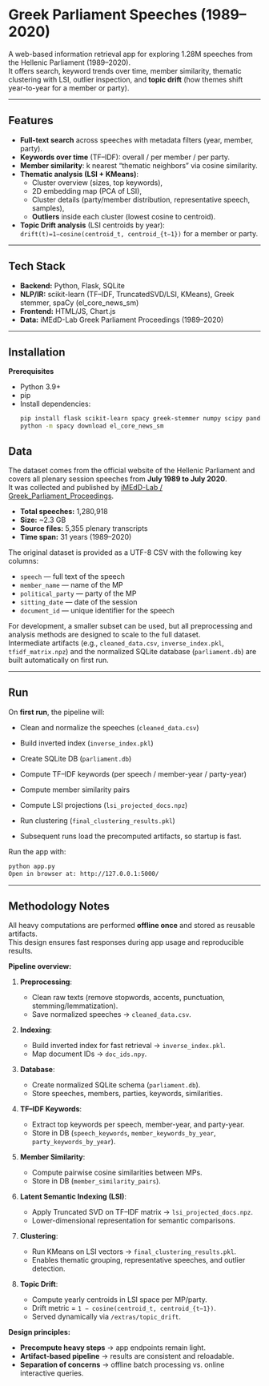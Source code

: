 # Greek Parliament Speeches (1989–2020)

A web-based information retrieval app for exploring 1.28M speeches from the Hellenic Parliament (1989–2020).  
It offers search, keyword trends over time, member similarity, thematic clustering with LSI, outlier inspection, and **topic drift** (how themes shift year-to-year for a member or party).

---

## Features

- **Full-text search** across speeches with metadata filters (year, member, party).
- **Keywords over time** (TF–IDF): overall / per member / per party.
- **Member similarity**: k nearest “thematic neighbors” via cosine similarity.
- **Thematic analysis (LSI + KMeans)**:
  - Cluster overview (sizes, top keywords),
  - 2D embedding map (PCA of LSI),
  - Cluster details (party/member distribution, representative speech, samples),
  - **Outliers** inside each cluster (lowest cosine to centroid).
- **Topic Drift analysis** (LSI centroids by year): `drift(t)=1−cosine(centroid_t, centroid_{t−1})` for a member or party.

---

## Tech Stack

- **Backend:** Python, Flask, SQLite  
- **NLP/IR:** scikit-learn (TF–IDF, TruncatedSVD/LSI, KMeans), Greek stemmer, spaCy (el_core_news_sm)  
- **Frontend:** HTML/JS, Chart.js  
- **Data:** iMEdD-Lab Greek Parliament Proceedings (1989–2020)  

---

## Installation

**Prerequisites**
- Python 3.9+
- pip
- Install dependencies:
  ```bash
  pip install flask scikit-learn spacy greek-stemmer numpy scipy pandas
  python -m spacy download el_core_news_sm

## Data

The dataset comes from the official website of the Hellenic Parliament and covers all plenary session speeches from **July 1989 to July 2020**.  
It was collected and published by [iMEdD-Lab / Greek_Parliament_Proceedings](https://github.com/iMEdD-Lab/Greek_Parliament_Proceedings).

- **Total speeches:** 1,280,918  
- **Size:** ~2.3 GB  
- **Source files:** 5,355 plenary transcripts  
- **Time span:** 31 years (1989–2020)  

The original dataset is provided as a UTF-8 CSV with the following key columns:

- `speech` — full text of the speech  
- `member_name` — name of the MP  
- `political_party` — party of the MP  
- `sitting_date` — date of the session  
- `document_id` — unique identifier for the speech  

For development, a smaller subset can be used, but all preprocessing and analysis methods are designed to scale to the full dataset.  
Intermediate artifacts (e.g., `cleaned_data.csv`, `inverse_index.pkl`, `tfidf_matrix.npz`) and the normalized SQLite database (`parliament.db`) are built automatically on first run.

---

## Run

On **first run**, the pipeline will:
  - Clean and normalize the speeches (`cleaned_data.csv`)
  - Build inverted index (`inverse_index.pkl`)
  - Create SQLite DB (`parliament.db`)
  - Compute TF–IDF keywords (per speech / member-year / party-year)
  - Compute member similarity pairs
  - Compute LSI projections (`lsi_projected_docs.npz`)
  - Run clustering (`final_clustering_results.pkl`)

- Subsequent runs load the precomputed artifacts, so startup is fast.  

Run the app with:

```bash
python app.py
Open in browser at: http://127.0.0.1:5000/
```
---
## Methodology Notes

All heavy computations are performed **offline once** and stored as reusable artifacts.  
This design ensures fast responses during app usage and reproducible results.

**Pipeline overview:**
1. **Preprocessing**:  
   - Clean raw texts (remove stopwords, accents, punctuation, stemming/lemmatization).  
   - Save normalized speeches → `cleaned_data.csv`.  

2. **Indexing**:  
   - Build inverted index for fast retrieval → `inverse_index.pkl`.  
   - Map document IDs → `doc_ids.npy`.  

3. **Database**:  
   - Create normalized SQLite schema (`parliament.db`).  
   - Store speeches, members, parties, keywords, similarities.  

4. **TF–IDF Keywords**:  
   - Extract top keywords per speech, member-year, and party-year.  
   - Store in DB (`speech_keywords`, `member_keywords_by_year`, `party_keywords_by_year`).  

5. **Member Similarity**:  
   - Compute pairwise cosine similarities between MPs.  
   - Store in DB (`member_similarity_pairs`).  

6. **Latent Semantic Indexing (LSI)**:  
   - Apply Truncated SVD on TF–IDF matrix → `lsi_projected_docs.npz`.  
   - Lower-dimensional representation for semantic comparisons.  

7. **Clustering**:  
   - Run KMeans on LSI vectors → `final_clustering_results.pkl`.  
   - Enables thematic grouping, representative speeches, and outlier detection.  

8. **Topic Drift**:  
   - Compute yearly centroids in LSI space per MP/party.  
   - Drift metric = `1 − cosine(centroid_t, centroid_{t−1})`.  
   - Served dynamically via `/extras/topic_drift`.  

**Design principles:**
- **Precompute heavy steps** → app endpoints remain light.  
- **Artifact-based pipeline** → results are consistent and reloadable.  
- **Separation of concerns** → offline batch processing vs. online interactive queries.  
